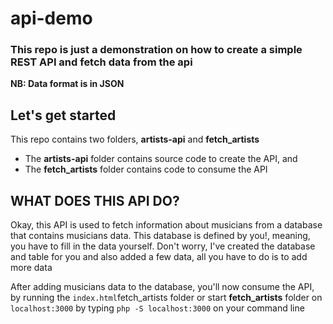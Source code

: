 # api-demo
<h3>This repo is just a demonstration on how to create a simple REST API and fetch data from the api</h3>
<b>NB: Data format is in JSON</b>

<h2>Let's get started</h2>
<p>This repo contains two folders, <b>artists-api</b> and <b>fetch_artists</b></p>
<ul>
  <li>The <b>artists-api</b> folder contains source code to create the API, and</li>
  <li>The <b>fetch_artists</b> folder contains code to consume the API</li>
 </ul>

<h2>WHAT DOES THIS API DO?</h2>
<p>Okay, this API is used to fetch information about musicians from a database that contains musicians data. This database is defined by you!, meaning, you have to fill in the data yourself. Don't worry, I've created the database and table for you and also added a few data, all you have to do is to add more data</p>

<p>After adding musicians data to the database, you'll now consume the API, by running the <code>index.html</code file in <b>fetch_artists</b> folder or start <b>fetch_artists</b> folder on <code>localhost:3000</code> by typing <code>php -S localhost:3000</code> on your command line</p>

<p></p>
